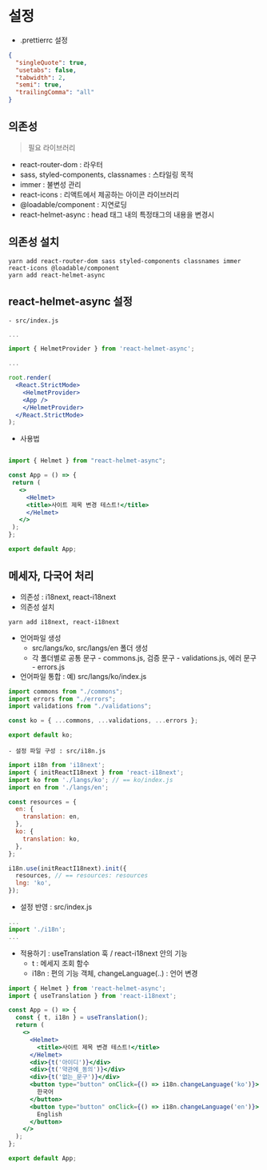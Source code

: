 # 설정

- .prettierrc 설정

```json
{
  "singleQuote": true,
  "usetabs": false,
  "tabwidth": 2,
  "semi": true,
  "trailingComma": "all"
}
```

## 의존성

> 필요 라이브러리

- react-router-dom : 라우터
- sass, styled-components, classnames : 스타일링 목적
- immer : 불변성 관리
- react-icons : 리액트에서 제공하는 아이콘 라이브러리
- @loadable/component : 지연로딩
- react-helmet-async : head 태그 내의 특정태그의 내용을 변경시

## 의존성 설치

```
yarn add react-router-dom sass styled-components classnames immer react-icons @loadable/component
yarn add react-helmet-async
```

## react-helmet-async 설정

    - src/index.js

```jsx
...

import { HelmetProvider } from 'react-helmet-async';

...

root.render(
  <React.StrictMode>
    <HelmetProvider>
    <App />
    </HelmetProvider>
  </React.StrictMode>
);

```

 - 사용법

 ```jsx

 import { Helmet } from "react-helmet-async";

const App = () => {
  return (
    <>
      <Helmet>
      <title>사이트 제목 변경 테스트!</title>
      </Helmet>
    </>
  );
};

export default App;
```

## 메세자, 다국어 처리

 - 의존성 : i18next, react-i18next
 - 의존성 설치

 ```
 yarn add i18next, react-i18next
 ```

 - 언어파일 생성
    - src/langs/ko, src/langs/en 폴더 생성
    - 각 폴더별로 공통 문구 - commons.js, 검증 문구 - validations.js, 에러 문구 - errors.js
 - 언어파일 통합 : 예) src/langs/ko/index.js

 ```javascript
 import commons from "./commons";
import errors from "./errors";
import validations from "./validations";

const ko = { ...commons, ...validations, ...errors };

export default ko;
```

    - 설정 파일 구성 : src/i18n.js

```javascript
import i18n from 'i18next';
import { initReactI18next } from 'react-i18next';
import ko from './langs/ko'; // == ko/index.js
import en from './langs/en';

const resources = {
  en: {
    translation: en,
  },
  ko: {
    translation: ko,
  },
};

i18n.use(initReactI18next).init({
  resources, // == resources: resources
  lng: 'ko',
});
```

- 설정 반영 : src/index.js

```javascript
...
import './i18n';
...
```

- 적용하기 : useTranslation 훅 / react-i18next 안의 기능
    - t : 메세지 조회 함수
    - i18n : 편의 기능 객체, changeLanguage(..) : 언어 변경

```jsx
import { Helmet } from 'react-helmet-async';
import { useTranslation } from 'react-i18next';

const App = () => {
  const { t, i18n } = useTranslation();
  return (
    <>
      <Helmet>
        <title>사이트 제목 변경 테스트!</title>
      </Helmet>
      <div>{t('아이디')}</div>
      <div>{t('약관에_동의')}</div>
      <div>{t('없는_문구')}</div>
      <button type="button" onClick={() => i18n.changeLanguage('ko')}>
        한국어
      </button>
      <button type="button" onClick={() => i18n.changeLanguage('en')}>
        English
      </button>
    </>
  );
};

export default App;
```
